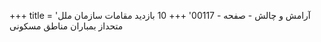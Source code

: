 +++
title = 'آرامش و چالش - صفحه - 00117'
+++
10 بازدید مقامات سازمان ملل متحداز بمباران مناطق مسکونی